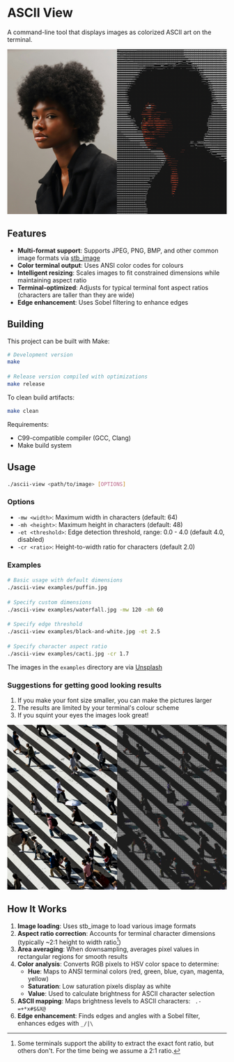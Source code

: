# ASCII View

A command-line tool that displays images as colorized ASCII art on the terminal.

![Cover photo](./cover-photos/coverphoto-1.jpg)

## Features
- **Multi-format support**: Supports JPEG, PNG, BMP, and other common image formats via [stb_image](https://github.com/nothings/stb)
- **Color terminal output**: Uses ANSI color codes for colours
- **Intelligent resizing**: Scales images to fit constrained dimensions while maintaining aspect ratio
- **Terminal-optimized**: Adjusts for typical terminal font aspect ratios (characters are taller than they are wide)
- **Edge enhancement**: Uses Sobel filtering to enhance edges

## Building

This project can be built with Make:
```bash
# Development version
make

# Release version compiled with optimizations
make release
```

To clean build artifacts:
```bash
make clean
```

Requirements:
- C99-compatible compiler (GCC, Clang)
- Make build system

## Usage

```bash
./ascii-view <path/to/image> [OPTIONS]
```

### Options

- `-mw <width>`: Maximum width in characters (default: 64)
- `-mh <height>`: Maximum height in characters (default: 48)
- `-et <threshold>`: Edge detection threshold, range: 0.0 - 4.0 (default 4.0, disabled)
- `-cr <ratio>`: Height-to-width ratio for characters (default 2.0)

### Examples

```bash
# Basic usage with default dimensions
./ascii-view examples/puffin.jpg

# Specify custom dimensions
./ascii-view examples/waterfall.jpg -mw 120 -mh 60

# Specify edge threshold
./ascii-view examples/black-and-white.jpg -et 2.5

# Specify character aspect ratio
./ascii-view examples/cacti.jpg -cr 1.7
```

The images in the `examples` directory are via [Unsplash](https://unsplash.com)

### Suggestions for getting good looking results
1. If you make your font size smaller, you can make the pictures larger
2. The results are limited by your terminal's colour scheme
3. If you squint your eyes the images look great!

![Cover photo](./cover-photos/coverphoto-2.jpg)

## How It Works

1. **Image loading**: Uses stb_image to load various image formats
2. **Aspect ratio correction**: Accounts for terminal character dimensions (typically ~2:1 height to width ratio[^1])
3. **Area averaging**: When downsampling, averages pixel values in rectangular regions for smooth results
4. **Color analysis**: Converts RGB pixels to HSV color space to determine:
   - **Hue**: Maps to ANSI terminal colors (red, green, blue, cyan, magenta, yellow)
   - **Saturation**: Low saturation pixels display as white
   - **Value**: Used to calculate brightness for ASCII character selection
5. **ASCII mapping**: Maps brightness levels to ASCII characters: ` .-=+*x#$&X@`
6. **Edge enhancement**: Finds edges and angles with a Sobel filter, enhances edges with `_/|\`

[^1]: Some terminals support the ability to extract the exact font ratio, but others don't. For the time being we assume a 2:1 ratio.
